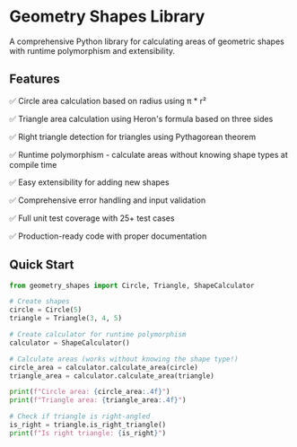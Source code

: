 # Geometry Shapes Library
A comprehensive Python library for calculating areas of geometric shapes with runtime polymorphism and extensibility.

## Features
✅ Circle area calculation based on radius using π * r²

✅ Triangle area calculation using Heron's formula based on three sides

✅ Right triangle detection for triangles using Pythagorean theorem

✅ Runtime polymorphism - calculate areas without knowing shape types at compile time

✅ Easy extensibility for adding new shapes

✅ Comprehensive error handling and input validation

✅ Full unit test coverage with 25+ test cases

✅ Production-ready code with proper documentation

## Quick Start

```python
from geometry_shapes import Circle, Triangle, ShapeCalculator

# Create shapes
circle = Circle(5)
triangle = Triangle(3, 4, 5)

# Create calculator for runtime polymorphism
calculator = ShapeCalculator()

# Calculate areas (works without knowing the shape type!)
circle_area = calculator.calculate_area(circle)
triangle_area = calculator.calculate_area(triangle)

print(f"Circle area: {circle_area:.4f}")
print(f"Triangle area: {triangle_area:.4f}")

# Check if triangle is right-angled
is_right = triangle.is_right_triangle()
print(f"Is right triangle: {is_right}")
```
